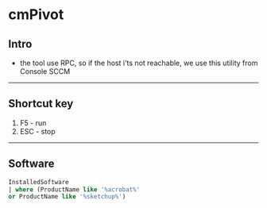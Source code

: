 # cmPivot

## Intro
* the tool use RPC, so if the host i'ts not reachable, we use this utility from Console SCCM

---

## Shortcut key
1) F5 - run
2) ESC - stop

---

## Software
````sql
InstalledSoftware  
| where (ProductName like '%acrobat%' 
or ProductName like '%sketchup%') 
````
